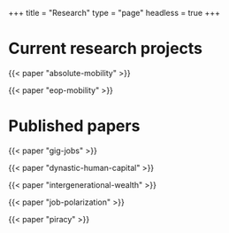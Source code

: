 +++
title = "Research"
type = "page"
headless = true
+++

# Current research projects

{{< paper "absolute-mobility" >}}

{{< paper "eop-mobility" >}}

# Published papers

{{< paper "gig-jobs" >}}

{{< paper "dynastic-human-capital" >}}

{{< paper "intergenerational-wealth" >}}

{{< paper "job-polarization" >}}

{{< paper "piracy" >}}
